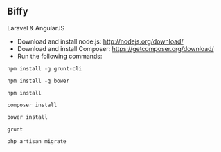 ## Biffy

Laravel & AngularJS

* Download and install node.js: http://nodejs.org/download/
* Download and install Composer: https://getcomposer.org/download/
* Run the following commands:

```
npm install -g grunt-cli
```

```
npm install -g bower
```

```
npm install
```

```
composer install
```

```
bower install
```

```
grunt
```

```
php artisan migrate
```
